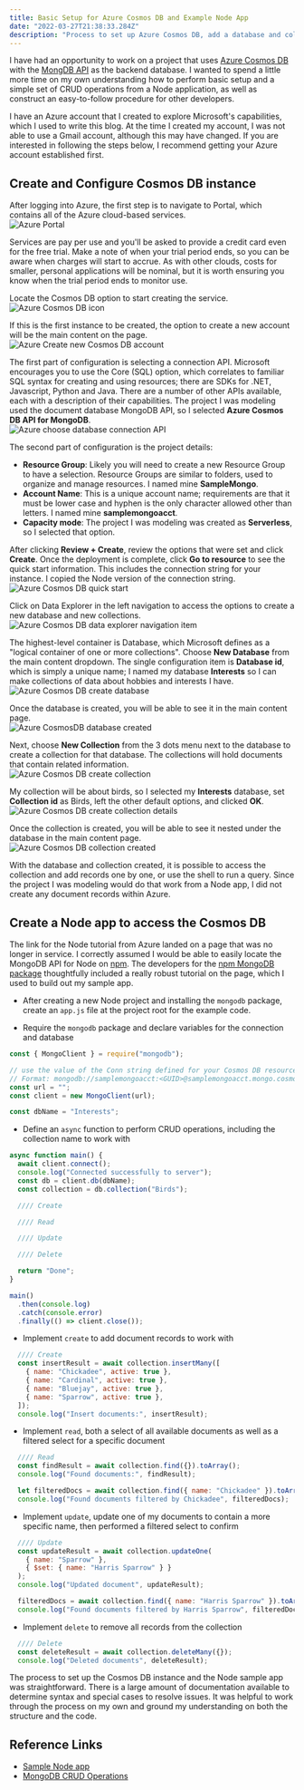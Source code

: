 ```yaml
---
title: Basic Setup for Azure Cosmos DB and Example Node App
date: "2022-03-27T21:38:33.284Z"
description: "Process to set up Azure Cosmos DB, add a database and collections, and a sample Node app to access the instance and perform CRUD operations on the data"
---
```


I have had an opportunity to work on a project that uses [Azure Cosmos DB](https://azure.microsoft.com/en-us/services/cosmos-db/) with the [MongDB API](https://docs.microsoft.com/en-us/azure/cosmos-db/mongodb/mongodb-introduction) as the backend database. I wanted to spend a little more time on my own understanding how to perform basic setup and a simple set of CRUD operations from a Node application, as well as construct an easy-to-follow procedure for other developers.

I have an Azure account that I created to explore Microsoft's capabilities, which I used to write this blog. At the time I created my account, I was not able to use a Gmail account, although this may have changed. If you are interested in following the steps below, I recommend getting your Azure account established first.

## Create and Configure Cosmos DB instance

After logging into Azure, the first step is to navigate to Portal, which contains all of the Azure cloud-based services.  
![Azure Portal](azure-1-welcome.jpg)

Services are pay per use and you'll be asked to provide a credit card even for the free trial. Make a note of when your trial period ends, so you can be aware when charges will start to accrue. As with other clouds, costs for smaller, personal applications will be nominal, but it is worth ensuring you know when the trial period ends to monitor use.

Locate the Cosmos DB option to start creating the service.  
![Azure Cosmos DB icon](azure-2-cosmos-select.jpg)

If this is the first instance to be created, the option to create a new account will be the main content on the page.  
![Azure Create new Cosmos DB account](azure-3-create-cosmos-acct.jpg)

The first part of configuration is selecting a connection API. Microsoft encourages you to use the Core (SQL) option, which correlates to familiar SQL syntax for creating and using resources; there are SDKs for .NET, Javascript, Python and Java. There are a number of other APIs available, each with a description of their capabilities. The project I was modeling used the document database MongoDB API, so I selected **Azure Cosmos DB API for MongoDB**.  
![Azure choose database connection API](azure-4-api-choice.jpg)

The second part of configuration is the project details:

- **Resource Group**: Likely you will need to create a new Resource Group to have a selection. Resource Groups are similar to folders, used to organize and manage resources. I named mine **SampleMongo**.
- **Account Name**: This is a unique account name; requirements are that it must be lower case and hyphen is the only character allowed other than letters. I named mine **samplemongoacct**.
- **Capacity mode**: The project I was modeling was created as **Serverless**, so I selected that option.

After clicking **Review + Create**, review the options that were set and click **Create**. Once the deployment is complete, click **Go to resource** to see the quick start information. This includes the connection string for your instance. I copied the Node version of the connection string.  
![Azure Cosmos DB quick start](azure-5-quick-start.jpg)

Click on Data Explorer in the left navigation to access the options to create a new database and new collections.  
![Azure Cosmos DB data explorer navigation item](azure-6-data-explorer.jpg)

The highest-level container is Database, which Microsoft defines as a "logical container of one or more collections". Choose **New Database** from the main content dropdown. The single configuration item is **Database id**, which is simply a unique name; I named my database **Interests** so I can make collections of data about hobbies and interests I have.  
![Azure Cosmos DB create database](azure-7-new-database.jpg)

Once the database is created, you will be able to see it in the main content page.  
![Azure CosmosDB database created](azure-8-created-database.jpg)

Next, choose **New Collection** from the 3 dots menu next to the database to create a collection for that database. The collections will hold documents that contain related information.  
![Azure Cosmos DB create collection](azure-9-create-new-collection.jpg)

My collection will be about birds, so I selected my **Interests** database, set **Collection id** as Birds, left the other default options, and clicked **OK**.  
![Azure Cosmos DB create collection details](azure-10-create-new-collection-details.jpg)

Once the collection is created, you will be able to see it nested under the database in the main content page.  
![Azure Cosmos DB collection created](azure-11-created-new-collection.jpg)

With the database and collection created, it is possible to access the collection and add records one by one, or use the shell to run a query. Since the project I was modeling would do that work from a Node app, I did not create any document records within Azure.

## Create a Node app to access the Cosmos DB

The link for the Node tutorial from Azure landed on a page that was no longer in service. I correctly assumed I would be able to easily locate the MongoDB API for Node on [npm](https://www.npmjs.com/). The developers for the [npm MongoDB package](https://www.npmjs.com/package/mongodb) thoughtfully included a really robust tutorial on the page, which I used to build out my sample app.

- After creating a new Node project and installing the `mongodb` package, create an `app.js` file at the project root for the example code.

- Require the `mongodb` package and declare variables for the connection and database

```Javascript
const { MongoClient } = require("mongodb");

// use the value of the Conn string defined for your Cosmos DB resource for this value
// Format: mongodb://samplemongoacct:<GUID>@samplemongoacct.mongo.cosmos.azure.com:<port>/?ssl=true&retrywrites=false&maxIdleTimeMS=120000&appName=@<Cosmos DB account name>@
const url = "";
const client = new MongoClient(url);

const dbName = "Interests";
```

- Define an `async` function to perform CRUD operations, including the collection name to work with

```Javascript
async function main() {
  await client.connect();
  console.log("Connected successfully to server");
  const db = client.db(dbName);
  const collection = db.collection("Birds");

  //// Create

  //// Read

  //// Update

  //// Delete

  return "Done";
}

main()
  .then(console.log)
  .catch(console.error)
  .finally(() => client.close());
```

- Implement `create` to add document records to work with

```Javascript
  //// Create
  const insertResult = await collection.insertMany([
    { name: "Chickadee", active: true },
    { name: "Cardinal", active: true },
    { name: "Bluejay", active: true },
    { name: "Sparrow", active: true },
  ]);
  console.log("Insert documents:", insertResult);
```

- Implement `read`, both a select of all available documents as well as a filtered select for a specific document

```Javascript
  //// Read
  const findResult = await collection.find({}).toArray();
  console.log("Found documents:", findResult);

  let filteredDocs = await collection.find({ name: "Chickadee" }).toArray();
  console.log("Found documents filtered by Chickadee", filteredDocs);
```

- Implement `update`, update one of my documents to contain a more specific name, then performed a filtered select to confirm

```Javascript
  //// Update
  const updateResult = await collection.updateOne(
    { name: "Sparrow" },
    { $set: { name: "Harris Sparrow" } }
  );
  console.log("Updated document", updateResult);

  filteredDocs = await collection.find({ name: "Harris Sparrow" }).toArray();
  console.log("Found documents filtered by Harris Sparrow", filteredDocs);
```

- Implement `delete` to remove all records from the collection

```Javascript
  //// Delete
  const deleteResult = await collection.deleteMany({});
  console.log("Deleted documents", deleteResult);
```

The process to set up the Cosmos DB instance and the Node sample app was straightforward. There is a large amount of documentation available to determine syntax and special cases to resolve issues. It was helpful to work through the process on my own and ground my understanding on both the structure and the code.

## Reference Links

- [Sample Node app](https://github.com/kristenkinnearohlmann/sample-mongodb-cosmosdb)
- [MongoDB CRUD Operations](https://www.mongodb.com/docs/manual/crud/)
